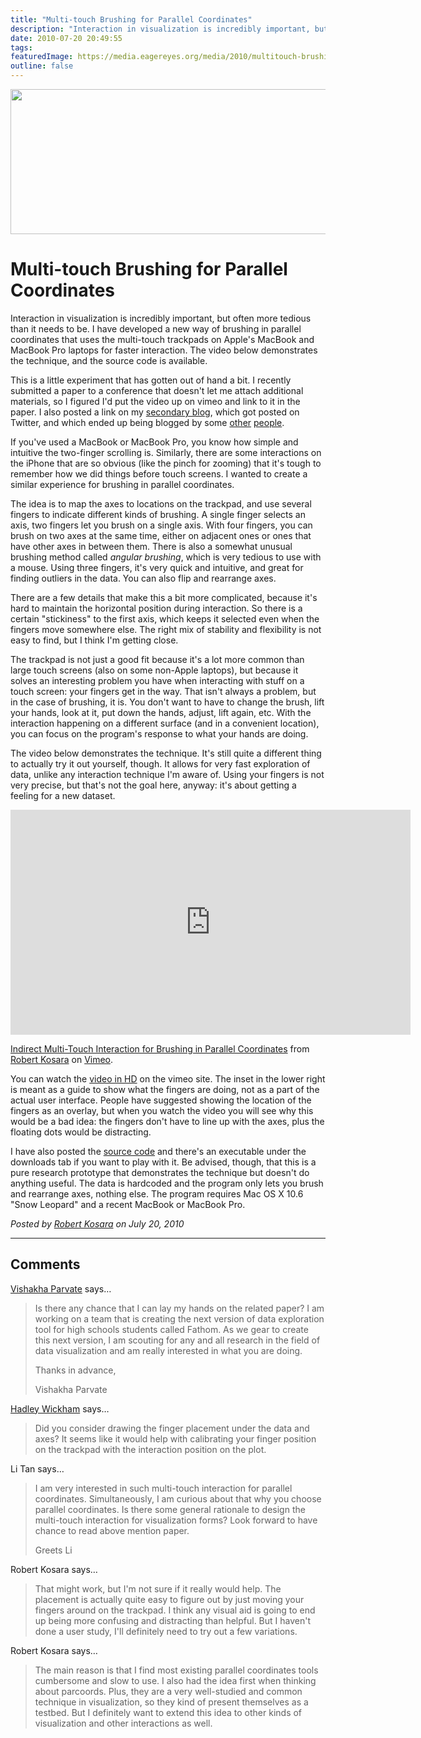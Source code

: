 ```yaml
---
title: "Multi-touch Brushing for Parallel Coordinates"
description: "Interaction in visualization is incredibly important, but often more tedious than it needs to be. I have developed a new way of brushing in parallel coordinates that uses the multi-touch trackpads on Apple's MacBook and MacBook Pro laptops for faster interaction. The video below demonstrates the technique, and the source code is available."
date: 2010-07-20 20:49:55
tags: 
featuredImage: https://media.eagereyes.org/media/2010/multitouch-brushing.png
outline: false
---
```


<p align="center"><img src="https://media.eagereyes.org/media/2010/multitouch-brushing.png" width="560" height="232"></p>

# Multi-touch Brushing for Parallel Coordinates

Interaction in visualization is incredibly important, but often more tedious than it needs to be. I have developed a new way of brushing in parallel coordinates that uses the multi-touch trackpads on Apple's MacBook and MacBook Pro laptops for faster interaction. The video below demonstrates the technique, and the source code is available.

This is a little experiment that has gotten out of hand a bit. I recently submitted a paper to a conference that doesn't let me attach additional materials, so I figured I'd put the video up on vimeo and link to it in the paper. I also posted a link on my <a href="http://blog.kosara.net/">secondary blog</a>, which got posted on Twitter, and which ended up being blogged by some <a href="http://www.theusrus.de/blog/why-do-we-do-it-–-cause-we-can/">other</a> <a href="http://interactivemultimediatechnology.blogspot.com/2010/07/multi-touch-parallel-coordinates-for.html">people</a>.

If you've used a MacBook or MacBook Pro, you know how simple and intuitive the two-finger scrolling is. Similarly, there are some interactions on the iPhone that are so obvious (like the pinch for zooming) that it's tough to remember how we did things before touch screens. I wanted to create a similar experience for brushing in parallel coordinates.

The idea is to map the axes to locations on the trackpad, and use several fingers to indicate different kinds of brushing. A single finger selects an axis, two fingers let you brush on a single axis. With four fingers, you can brush on two axes at the same time, either on adjacent ones or ones that have other axes in between them. There is also a somewhat unusual brushing method called _angular brushing_, which is very tedious to use with a mouse. Using three fingers, it's very quick and intuitive, and great for finding outliers in the data. You can also flip and rearrange axes.

There are a few details that make this a bit more complicated, because it's hard to maintain the horizontal position during interaction. So there is a certain "stickiness" to the first axis, which keeps it selected even when the fingers move somewhere else. The right mix of stability and flexibility is not easy to find, but I think I'm getting close.

The trackpad is not just a good fit because it's a lot more common than large touch screens (also on some non-Apple laptops), but because it solves an interesting problem you have when interacting with stuff on a touch screen: your fingers get in the way. That isn't always a problem, but in the case of brushing, it is. You don't want to have to change the brush, lift your hands, look at it, put down the hands, adjust, lift again, etc. With the interaction happening on a different surface (and in a convenient location), you can focus on the program's response to what your hands are doing.

The video below demonstrates the technique. It's still quite a different thing to actually try it out yourself, though. It allows for very fast exploration of data, unlike any interaction technique I'm aware of. Using your fingers is not very precise, but that's not the goal here, anyway: it's about getting a feeling for a new dataset.

<iframe src="https://player.vimeo.com/video/13437693?h=6f9b63104a" width="640" height="360" frameborder="0" allow="autoplay; fullscreen; picture-in-picture" allowfullscreen></iframe>
<p><a href="https://vimeo.com/13437693">Indirect Multi-Touch Interaction for Brushing in Parallel Coordinates</a> from <a href="https://vimeo.com/eagereyes">Robert Kosara</a> on <a href="https://vimeo.com">Vimeo</a>.</p>

You can watch the <a href="http://vimeo.com/13437693">video in HD</a> on the vimeo site. The inset in the lower right is meant as a guide to show what the fingers are doing, not as a part of the actual user interface. People have suggested showing the location of the fingers as an overlay, but when you watch the video you will see why this would be a bad idea: the fingers don't have to line up with the axes, plus the floating dots would be distracting.

I have also posted the <a href="http://github.com/eagereyes/ParVisMT">source code</a> and there's an executable under the downloads tab if you want to play with it. Be advised, though, that this is a pure research prototype that demonstrates the technique but doesn't do anything useful. The data is hardcoded and the program only lets you brush and rearrange axes, nothing else. The program requires Mac OS X 10.6 "Snow Leopard" and a recent MacBook or MacBook Pro.


_Posted by <a href="/about">Robert Kosara</a> on July 20, 2010_


<aside class="comments">

---
## Comments

<a href="http://kcptech.com/datagames" rel="nofollow noopener" target="_blank">Vishakha Parvate</a> says…
>	Is there any chance that I can lay my hands on the related paper? I am working on a team that is creating the next version of data exploration tool for high schools students called Fathom. As we gear to create this next version, I am scouting for any and all research in the field of data visualization and am really interested in what you are doing.
>	
>	Thanks in advance,
>	
>	Vishakha Parvate

<a href="http://had.co.nz" rel="nofollow noopener" target="_blank">Hadley Wickham</a> says…
>	Did you consider drawing the finger placement under the data and axes? It seems like it would help with calibrating your finger position on the trackpad with the interaction position on the plot.

Li Tan says…
>	I am very interested in such multi-touch interaction for parallel coordinates. Simultaneously, I am curious about that why you choose parallel coordinates. Is there some general rationale to design the multi-touch interaction for visualization forms? Look forward to have chance to read above mention paper.
>	
>	Greets
>	Li

Robert Kosara says…
>	That might work, but I'm not sure if it really would help. The placement is actually quite easy to figure out by just moving your fingers around on the trackpad. I think any visual aid is going to end up being more confusing and distracting than helpful. But I haven't done a user study, I'll definitely need to try out a few variations.

Robert Kosara says…
>	The main reason is that I find most existing parallel coordinates tools cumbersome and slow to use. I also had the idea first when thinking about parcoords. Plus, they are a very well-studied and common technique in visualization, so they kind of present themselves as a testbed. But I definitely want to extend this idea to other kinds of visualization and other interactions as well.

</aside>

